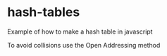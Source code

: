 # hash-tables

Example of how to make a hash table in javascript

To avoid collisions use the Open Addressing method
